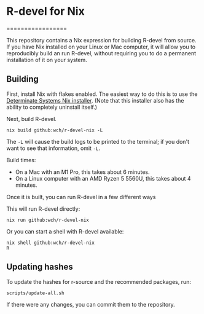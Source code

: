 # R-devel for Nix
=================

This repository contains a Nix expression for building R-devel from source. If you have Nix installed on your Linux or Mac computer, it will allow you to reproducibly build an run R-devel, without requiring you to do a permanent installation of it on your system.


## Building

First, install Nix with flakes enabled. The easiest way to do this is to use the [Determinate Systems Nix installer](https://install.determinate.systems/). (Note that this installer also has the ability to completely uninstall itself.)

Next, build R-devel.

```
nix build github:wch/r-devel-nix -L
```

The `-L` will cause the build logs to be printed to the terminal; if you don't want to see that information, omit `-L`.

Build times:

- On a Mac with an M1 Pro, this takes about 6 minutes.
- On a Linux computer with an AMD Ryzen 5 5560U, this takes about 4 minutes.


Once it is built, you can run R-devel in a few different ways

This will run R-devel directly:

```
nix run github:wch/r-devel-nix
```

Or you can start a shell with R-devel available:

```
nix shell github:wch/r-devel-nix
R
```


## Updating hashes

To update the hashes for r-source and the recommended packages, run:

```
scripts/update-all.sh
```

If there were any changes, you can commit them to the repository.
